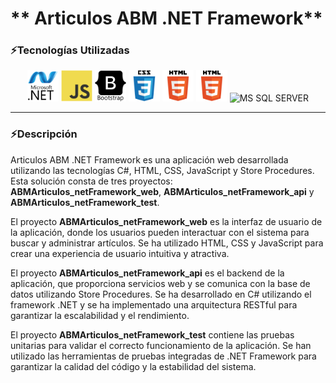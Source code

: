 # ** Articulos ABM .NET Framework**

<div class='container'>
  
### ⚡️Tecnologías Utilizadas

<div style="text-align: center;">
  
<img src='https://raw.githubusercontent.com/devicons/devicon/master/icons/dot-net/dot-net-original-wordmark.svg' width='50px' height='50px' alt='Microsoft .NET'>
<img src='https://raw.githubusercontent.com/devicons/devicon/master/icons/javascript/javascript-original.svg' width='50px' height='50px' alt='JavaScript'>
<img src='https://raw.githubusercontent.com/devicons/devicon/master/icons/bootstrap/bootstrap-plain-wordmark.svg' width='50px' height='50px' alt='Bootstrap'>
<img src='https://raw.githubusercontent.com/devicons/devicon/master/icons/css3/css3-original-wordmark.svg' width='50px' height='50px' alt='CSS3'>
<img src='https://raw.githubusercontent.com/devicons/devicon/master/icons/html5/html5-original-wordmark.svg' width='50px' height='50px' alt='HTML5'>
<img src='https://raw.githubusercontent.com/devicons/devicon/master/icons/html5/html5-original-wordmark.svg' width='50px' height='50px' alt='HTML5'>
<img src='https://camo.githubusercontent.com/276ce2dc21df385028f0f2c4d8315b616f8e2162a5c54f8acaae77edddadf13d/68747470733a2f2f6361696465766f66696369616c2e6769746875622e696f2f46465f526573756d652f6173736574732f69636f6e732f6d7373716c2f6d6963726f736f66742d73716c2d7365727665722e7376673f7261773d74727565' width='50px' height='50px' alt='MS SQL SERVER'>

</div>
</div>

---

<div class='container'>

### ⚡️Descripción

Articulos ABM .NET Framework es una aplicación web desarrollada utilizando las tecnologías C#, HTML, CSS, JavaScript y Store Procedures. Esta solución consta de tres proyectos: <strong>ABMArticulos_netFramework_web</strong>, <strong>ABMArticulos_netFramework_api</strong> y <strong>ABMArticulos_netFramework_test</strong>.

El proyecto <strong>ABMArticulos_netFramework_web</strong> es la interfaz de usuario de la aplicación, donde los usuarios pueden interactuar con el sistema para buscar y administrar artículos. Se ha utilizado HTML, CSS y JavaScript para crear una experiencia de usuario intuitiva y atractiva.

El proyecto <strong>ABMArticulos_netFramework_api</strong> es el backend de la aplicación, que proporciona servicios web y se comunica con la base de datos utilizando Store Procedures. Se ha desarrollado en C# utilizando el framework .NET y se ha implementado una arquitectura RESTful para garantizar la escalabilidad y el rendimiento.

El proyecto <strong>ABMArticulos_netFramework_test</strong> contiene las pruebas unitarias para validar el correcto funcionamiento de la aplicación. Se han utilizado las herramientas de pruebas integradas de .NET Framework para garantizar la calidad del código y la estabilidad del sistema.
</div>
